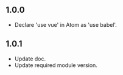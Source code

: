 ## 1.0.0
* Declare 'use vue' in Atom as 'use babel'.

## 1.0.1
* Update doc.
* Update required module version.
